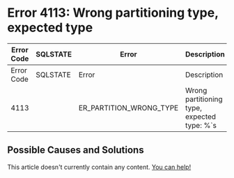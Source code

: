 
# Error 4113: Wrong partitioning type, expected type


| Error Code | SQLSTATE | Error | Description |
| --- | --- | --- | --- |
| Error Code | SQLSTATE | Error | Description |
| 4113 |  | ER_PARTITION_WRONG_TYPE | Wrong partitioning type, expected type: %`s |




## Possible Causes and Solutions


This article doesn't currently contain any content. [You can help!](/en/writing-and-editing-knowledge-base-articles/)

